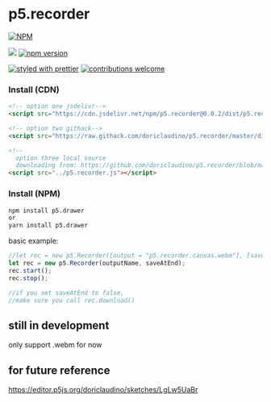 # p5.recorder

[![NPM](https://nodei.co/npm/p5.recorder.png?downloads=true&downloadRank=true&stars=true)](https://nodei.co/npm/p5.recorder/)

[![](https://data.jsdelivr.com/v1/package/npm/p5.recorder/badge?style=rounded)](https://www.jsdelivr.com/package/npm/p5.recorder)
[![npm version](https://badge.fury.io/js/p5.recorder.svg)](https://badge.fury.io/js/p5.recorder)

[![styled with prettier](https://img.shields.io/badge/styled_with-prettier-ff69b4.svg)](https://github.com/prettier/prettier)
[![contributions welcome](https://img.shields.io/badge/contributions-welcome-brightgreen.svg?style=flat)](https://github.com/doriclaudino/p5.recorder/issues)


### Install (CDN)
```html
<!-- option one jsdelivr-->
<script src="https://cdn.jsdelivr.net/npm/p5.recorder@0.0.2/dist/p5.recorder.js"></script>

<!-- option two githack-->
<script src="https://raw.githack.com/doriclaudino/p5.recorder/master/dist/p5.recorder.js"></script>

<!--
  option three local source
  downloading from: https://github.com/doriclaudino/p5.recorder/blob/master/dist/p5.recorder.js -->
<script src="../p5.recorder.js"></script>
```


### Install (NPM)

```bash
npm install p5.drawer
or
yarn install p5.drawer
```


basic example:
```javascript 
//let rec = new p5.Recorder([output = "p5.recorder.canvas.webm"], [saveAtEnd = true]);
let rec = new p5.Recorder(outputName, saveAtEnd);
rec.start();
rec.stop();

//if you set saveAtEnd to false,
//make sure you call rec.download()
```


## still in development
 only support .webm for now

## for future reference
https://editor.p5js.org/doriclaudino/sketches/LgLw5UaBr
